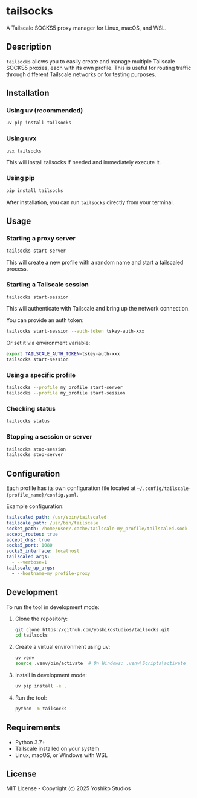 # tailsocks

A Tailscale SOCKS5 proxy manager for Linux, macOS, and WSL.

## Description

`tailsocks` allows you to easily create and manage multiple Tailscale SOCKS5 proxies, each with its own profile. This is useful for routing traffic through different Tailscale networks or for testing purposes.

## Installation

### Using uv (recommended)

```bash
uv pip install tailsocks
```

### Using uvx

```bash
uvx tailsocks
```
This will install tailsocks if needed and immediately execute it.

### Using pip

```bash
pip install tailsocks
```

After installation, you can run `tailsocks` directly from your terminal.

## Usage

### Starting a proxy server

```bash
tailsocks start-server
```

This will create a new profile with a random name and start a tailscaled process.

### Starting a Tailscale session

```bash
tailsocks start-session
```

This will authenticate with Tailscale and bring up the network connection.

You can provide an auth token:

```bash
tailsocks start-session --auth-token tskey-auth-xxx
```

Or set it via environment variable:

```bash
export TAILSCALE_AUTH_TOKEN=tskey-auth-xxx
tailsocks start-session
```

### Using a specific profile

```bash
tailsocks --profile my_profile start-server
tailsocks --profile my_profile start-session
```

### Checking status

```bash
tailsocks status
```

### Stopping a session or server

```bash
tailsocks stop-session
tailsocks stop-server
```

## Configuration

Each profile has its own configuration file located at `~/.config/tailscale-{profile_name}/config.yaml`.

Example configuration:

```yaml
tailscaled_path: /usr/sbin/tailscaled
tailscale_path: /usr/bin/tailscale
socket_path: /home/user/.cache/tailscale-my_profile/tailscaled.sock
accept_routes: true
accept_dns: true
socks5_port: 1080
socks5_interface: localhost
tailscaled_args:
  - --verbose=1
tailscale_up_args:
  - --hostname=my_profile-proxy
```

## Development

To run the tool in development mode:

1. Clone the repository:
   ```bash
   git clone https://github.com/yoshikostudios/tailsocks.git
   cd tailsocks
   ```

2. Create a virtual environment using uv:
   ```bash
   uv venv
   source .venv/bin/activate  # On Windows: .venv\Scripts\activate
   ```

3. Install in development mode:
   ```bash
   uv pip install -e .
   ```

4. Run the tool:
   ```bash
   python -m tailsocks
   ```

## Requirements

- Python 3.7+
- Tailscale installed on your system
- Linux, macOS, or Windows with WSL

## License

MIT License - Copyright (c) 2025 Yoshiko Studios
